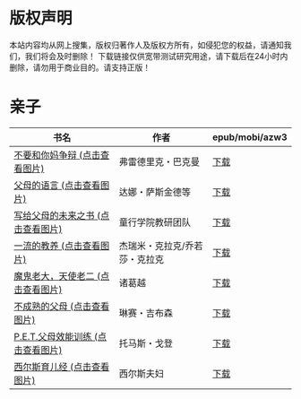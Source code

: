 # 版权声明

本站内容均从网上搜集，版权归著作人及版权方所有，如侵犯您的权益，请通知我们，我们将会及时删除！ 下载链接仅供宽带测试研究用途，请下载后在24小时内删除，请勿用于商业目的。请支持正版！

# 亲子

| 书名 | 作者 | epub/mobi/azw3 |
| --- | --- | --- |
| [不要和你妈争辩 (点击查看图片)](https://www.dushupai.com/attachment/2024/06/09/f70f4af8dd19f7e0.jpg) | 弗雷德里克・巴克曼 | [下载](https://url89.ctfile.com/f/31084289-1356992224-7edad4?p=8866) |
| [父母的语言 (点击查看图片)](https://www.dushupai.com/attachment/2024/06/08/5eedded8b8769988.jpg) | 达娜・萨斯金德等 | [下载](https://url89.ctfile.com/f/31084289-1357046104-734eee?p=8866) |
| [写给父母的未来之书 (点击查看图片)](https://www.dushupai.com/attachment/2024/06/05/5419171bae2dab85.jpg) | 童行学院教研团队 | [下载](https://url89.ctfile.com/f/31084289-1357028215-1d6207?p=8866) |
| [一流的教养 (点击查看图片)](https://www.dushupai.com/attachment/2024/06/05/29384bb4f092fba6.jpg) | 杰瑞米・克拉克/乔若莎・克拉克 | [下载](https://url89.ctfile.com/f/31084289-1357025281-72dc34?p=8866) |
| [魔鬼老大，天使老二 (点击查看图片)](https://www.dushupai.com/attachment/2024/06/03/71500618c7e7ec40.jpg) | 诸葛越 | [下载](https://url89.ctfile.com/f/31084289-1357017640-9ed028?p=8866) |
| [不成熟的父母 (点击查看图片)](https://www.dushupai.com/attachment/2024/06/03/e5bf23f9bb67d6ed.jpg) | 琳赛・吉布森 | [下载](https://url89.ctfile.com/f/31084289-1357015978-19b735?p=8866) |
| [P.E.T.父母效能训练 (点击查看图片)](https://www.dushupai.com/attachment/2024/06/01/ce8a5f4efbb17076.jpg) | 托马斯・戈登 | [下载](https://url89.ctfile.com/f/31084289-1357007713-043e37?p=8866) |
| [西尔斯育儿经 (点击查看图片)](https://www.dushupai.com/attachment/2024/06/01/2b4d6f5f151100f2.jpg) | 西尔斯夫妇 | [下载](https://url89.ctfile.com/f/31084289-1357005925-f7ac8a?p=8866) |
